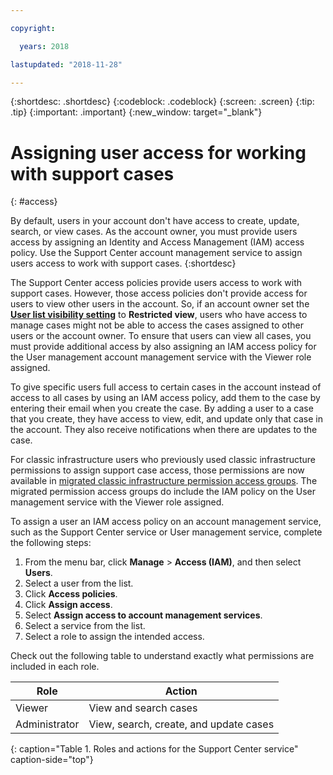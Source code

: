 ```yaml
---

copyright:

  years: 2018

lastupdated: "2018-11-28"

---
```



{:shortdesc: .shortdesc}
{:codeblock: .codeblock}
{:screen: .screen}
{:tip: .tip}
{:important: .important}
{:new_window: target="_blank"}

# Assigning user access for working with support cases
{: #access}

By default, users in your account don't have access to create, update, search, or view cases. As the account owner, you must provide users access by assigning an Identity and Access Management (IAM) access policy. Use the Support Center account management service to assign users access to work with support cases. 
{:shortdesc}

The Support Center access policies provide users access to work with support cases. However, those access policies don't provide access for users to view other users in the account. So, if an account owner set the [**User list visibility setting**](/docs/iam/userlist.html#userlistview) to **Restricted view**, users who have access to manage cases might not be able to access the cases assigned to other users or the account owner. To ensure that users can view all cases, you must provide additional access by also assigning an IAM access policy for the User management account management service with the Viewer role assigned. 

To give specific users full access to certain cases in the account instead of access to all cases by using an IAM access policy, add them to the case by entering their email when you create the case. By adding a user to a case that you create, they have access to view, edit, and update only that case in the account. They also receive notifications when there are updates to the case.

For classic infrastructure users who previously used classic infrastructure permissions to assign support case access, those permissions are now available in [migrated classic infrastructure permission access groups](/docs/iam/infrastructureaccess.html#predefined). The migrated permission access groups do include the IAM policy on the User management service with the Viewer role assigned.

To assign a user an IAM access policy on an account management service, such as the Support Center service or User management service, complete the following steps:

1. From the menu bar, click **Manage** &gt; **Access (IAM)**, and then select **Users**.
2. Select a user from the list.
3. Click **Access policies**.
4. Click **Assign access**.
5. Select **Assign access to account management services**.
6. Select a service from the list. 
5. Select a role to assign the intended access.

Check out the following table to understand exactly what permissions are included in each role.

| Role | Action | 
|--------|---------------|
|Viewer  | View and search cases |
|Administrator | View, search, create, and update cases|
{: caption="Table 1. Roles and actions for the Support Center service" caption-side="top"}

